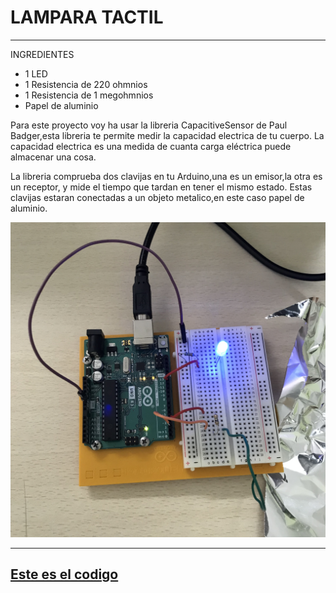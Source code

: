 # LAMPARA TACTIL

---
INGREDIENTES

- 1 LED
- 1 Resistencia de 220 ohmnios
- 1 Resistencia de 1 megohmnios
- Papel de aluminio

Para este proyecto voy ha usar la libreria CapacitiveSensor de Paul Badger,esta libreria te permite medir la capacidad electrica de tu cuerpo.
La capacidad electrica es una medida de cuanta carga eléctrica puede almacenar una cosa.

La libreria comprueba dos clavijas en tu Arduino,una es un emisor,la otra es un receptor, y mide el tiempo que tardan en tener el mismo estado.
Estas clavijas estaran conectadas a un objeto metalico,en este caso papel de aluminio.

![imagen](https://github.com/ANGEY33/Arduino/blob/main/IMG_0045.jpg)














---
[Este es el codigo](https://github.com/ANGEY33/Arduino/blob/main/lampara_tactil.ino)
---
